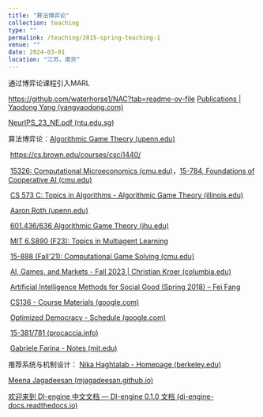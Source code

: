 ```yaml
---
title: "算法博弈论"
collection: teaching
type: ""
permalink: /teaching/2015-spring-teaching-1
venue: ""
date: 2024-03-01
location: "江苏，南京"
---
```




通过博弈论课程引入MARL 



https://github.com/waterhorse1/NAC?tab=readme-ov-file  [Publications | Yaodong Yang (yangyaodong.com)](https://www.yangyaodong.com/publications)

[NeurIPS_23_NE.pdf (ntu.edu.sg)](https://personal.ntu.edu.sg/boan/papers/NeurIPS_23_NE.pdf)

算法博弈论：[Algorithmic Game Theory (upenn.edu)](https://www.cis.upenn.edu/~aaroth/courses/agtS24.html)

​                      https://cs.brown.edu/courses/csci1440/

​                     [15326: Computational Microeconomics (cmu.edu)](https://www.cs.cmu.edu/~15326-f23/)，[15-784, Foundations of Cooperative AI (cmu.edu)](https://www.cs.cmu.edu/~15784-f22/)

​                     [CS 573 C: Topics in Algorithms - Algorithmic Game Theory (illinois.edu)](https://chekuri.cs.illinois.edu/teaching/spring2008/agt.htm)

​		     [Aaron Roth (upenn.edu)](https://www.cis.upenn.edu/~aaroth/)

​                     [601.436/636 Algorithmic Game Theory (jhu.edu)](https://www.cs.jhu.edu/~mdinitz/classes/AGT/Spring2020/)

​                     [MIT 6.S890 (F23): Topics in Multiagent Learning](https://web.mit.edu/~gfarina/www/6S890/#info)

​                     [15-888 (Fall'21): Computational Game Solving (cmu.edu)](https://www.cs.cmu.edu/~sandholm/cs15-888F21/)

​                     [AI, Games, and Markets - Fall 2023 | Christian Kroer (columbia.edu)](https://www.columbia.edu/~ck2945/courses/f23_4530/)

​                     [Artificial Intelligence Methods for Social Good (Spring 2018) – Fei Fang](https://feifang.info/artificial-intelligence-methods-for-social-good-spring-2018/)

​			[CS136 - Course Materials (google.com)](https://sites.google.com/g.harvard.edu/cs136/course-materials)

​                     [Optimized Democracy - Schedule (google.com)](https://sites.google.com/view/optdemocracy24/schedule)

​                    [15-381/781 (procaccia.info)](https://procaccia.info/courses/15381f16/index.html)

​                     [Gabriele Farina - Notes (mit.edu)](https://www.mit.edu/~gfarina/notes/)

推荐系统与机制设计：
[Nika Haghtalab - Homepage (berkeley.edu)](https://people.eecs.berkeley.edu/~nika/)

[Meena Jagadeesan (mjagadeesan.github.io)](https://mjagadeesan.github.io/)







[欢迎来到 DI-engine 中文文档 — DI-engine 0.1.0 文档 (di-engine-docs.readthedocs.io)](https://di-engine-docs.readthedocs.io/zh-cn/latest/index_zh.html)
